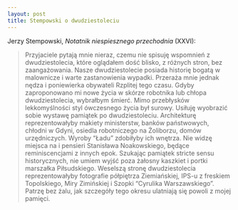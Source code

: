 ```yaml
---
layout: post
title: Stempowski o dwudziestoleciu
---
```


Jerzy Stempowski, *Notatnik niespiesznego przechodnia* (XXVI):

> Przyjaciele pytają mnie nieraz, czemu nie spisuję wspomnień z dwudziestolecia, które oglądałem dość blisko, z różnych stron, bez zaangażowania. Nasze dwudziestolecie posiada historię bogatą w malownicze i warte zastanowienia wypadki. Przeraża mnie jednak nędza i poniewierka obywateli Rzplitej tego czasu. Gdyby zaproponowano mi nowe życia w skórze robotnika lub chłopa dwudziestolecia, wybrałbym śmierć. Mimo przebłysków lekkomyślności styl ówczesnego życia był surowy. Usiłuję wyobrazić sobie wystawę pamiątek po dwudziestoleciu. Architekturę reprezentowałyby makiety ministerstw, banków państwowych, chłodni w Gdyni, osiedla robotniczego na Żoliborzu, domów urzędniczych. Wyroby “Ładu” zdobiłyby ich wnętrza. Nie widzę miejsca na i pensieri Stanisława Noakowskiego, będące reminiscencjami z innych epok. Szukając pamiątek stricte sensu historycznych, nie umiem wyjść poza żałosny kaszkiet i portki marszałka Piłsudskiego. Weselszą stronę dwudziestolecia reprezentowałyby fotografie półpiętrza Ziemiańskiej, IPS-u z freskiem Topolskiego, Miry Zimińskiej i Szopki “Cyrulika Warszawskiego”. Patrzę bez żalu, jak szczegóły tego okresu ulatniają się powoli z mojej pamięci.